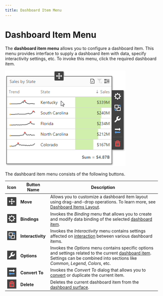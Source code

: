 ```yaml
---
title: Dashboard Item Menu
---
```

# Dashboard Item Menu
The **dashboard item menu** allows you to configure a dashboard item. This menu provides interface to supply a dashboard item with data, specify interactivity settings, etc. To invoke this menu, click the required dashboard item.

![wdd-dashboard-item-menu](../../../images/img125813.png)

The dashboard item menu consists of the following buttons.

| Icon | Button Name | Description |
|---|---|---|
| ![wdd-dashboard-item-menu-move](../../../images/img127117.png) | **Move** | Allows you to customize a dashboard item layout using drag-and-drop operations. To learn more, see [Dashboard Items Layout](../dashboard-layout/dashboard-items-layout.md). |
| ![wdd-dashboard-item-menu-bindings](../../../images/img127112.png) | **Bindings** | Invokes the _Binding_ menu that allows you to create and modify data binding of the selected [dashboard item](../designing-dashboard-items.md). |
| ![wdd-dashboard-item-menu-interactivity](../../../images/img127113.png) | **Interactivity** | Invokes the _Interactivity_ menu contains settings affected on [interaction](../interactivity.md) between various dashboard items. |
| ![wdd-dashboard-item-menu-options](../../../images/img127114.png) | **Options** | Invokes the _Options_ menu contains specific options and settings related to the current [dashboard item](../designing-dashboard-items.md). Settings can be combined into sections like _Common_, _Legend_, _Colors_, etc. |
| ![wdd-dashboard-item-menu-convert-to](../../../images/img127115.png) | **Convert To** | Invokes the _Convert To_ dialog that allows you to [convert](../converting-dashboard-items.md) or duplicate the current item. |
| ![wdd-dashboard-item-menu-delete](../../../images/img127116.png) | **Delete** | Deletes the current dashboard item from the [dashboard surface](dashboard-surface.md). |